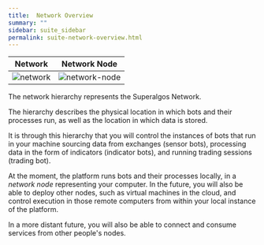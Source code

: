 ```yaml
---
title:  Network Overview
summary: ""
sidebar: suite_sidebar
permalink: suite-network-overview.html
---
```


| Network | Network Node |
| :---: | :---: |
| ![network](https://user-images.githubusercontent.com/13994516/66855353-59ed7800-ef83-11e9-8de9-db40971faa7b.png) | ![network-node](https://user-images.githubusercontent.com/13994516/66855357-5a860e80-ef83-11e9-917d-95cd8394588b.png) |

The network hierarchy represents the Superalgos Network. 

The hierarchy describes the physical location in which bots and their processes run, as well as the location in which data is stored. 

It is through this hierarchy that you will control the instances of bots that run in your machine sourcing data from exchanges (sensor bots), processing data in the form of indicators (indicator bots), and running trading sessions (trading bot).

At the moment, the platform runs bots and their processes locally, in a *network node* representing your computer. In the future, you will also be able to deploy other nodes, such as virtual machines in the cloud, and control execution in those remote computers from within your local instance of the platform.

In a more distant future, you will also be able to connect and consume services from other people's nodes.

